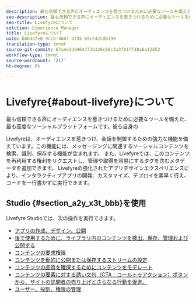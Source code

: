 ```yaml
---
description: 最も信頼できる声にオーディエンスを惹きつけるために必要なツールを備えた、最も高度なソーシャルプラットフォームです。
seo-description: 最も信頼できる声にオーディエンスを惹きつけるために必要なツールを備えた、最も高度なソーシャルプラットフォームです。
seo-title: Livefyreについて
solution: Experience Manager
title: Livefyreについて
uuid: b864afe0-9ccb-4607-b735-69ce42cd8199
translation-type: tm+mt
source-git-commit: 67aeb3de964473b326c88c3a3f81ff48a6a12652
workflow-type: tm+mt
source-wordcount: '217'
ht-degree: 0%

---
```



# Livefyre{#about-livefyre}について

最も信頼できる声にオーディエンスを惹きつけるために必要なツールを備えた、最も高度なソーシャルプラットフォームです。彼ら自身の

Livefyreは、オーディエンスを惹きつけ、会話を制御するための強力な機能を備えています。この機能には、メッセージングに関連するソーシャルコンテンツを検索、識別、保存する機能が含まれます。 また、Livefyreでは、このコンテンツを再利用する権利をリクエストし、管理や取得を容易にするタグを含むメタデータを追加できます。 Livefyreの強化されたアプリデザインエクスペリエンスにより、インタラクティブアプリの開発、カスタマイズ、デプロイを素早く行え、コードを一行書かずに実行できます。

## Studio {#section_a2y_x3t_bbb}を使用

Livefyre Studioでは、次の操作を実行できます。

* [アプリの作成、デザイン、公開](c-about-apps/c-about-apps.md#c_about_apps)
* [後で使用するために、ライブラリ内のコンテンツを検出、保存、管理および公開する](c-library/c-assets/c-assets.md)
* [コンテンツの要求権限](c-how-requesting-rights-works/t-send-a-rights-request-to-own-a-digital-asset.md#t_send_a_rights_request_to_own_a_digital_asset)
* [コンテンツを動的に公開または保存するストリームの設定](c-streams/t-create-a-new-stream.md#t_create_a_new_stream)
* [コンテンツの品質を確保するためにコンテンツをモデレート](c-features-livefyre/c-about-moderation/c-setting-up-moderation.md#c_setting_up_moderation)
* [コンテンツの要素に対する誘い文句（CTA：コールトゥアクション）ボタンから、サイトの訪問者の売り上げとさらなる行動を促進。](c-features-livefyre/c-ugc-commerce.md#c_ugc_commerce)
* [ユーザー、役割、権限の管理](c-about-apps/c-about-apps.md#c_about_apps)

